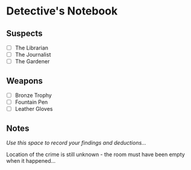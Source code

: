 # Detective's Notebook

## Suspects
- [ ] The Librarian
- [ ] The Journalist
- [ ] The Gardener

## Weapons
- [ ] Bronze Trophy
- [ ] Fountain Pen
- [ ] Leather Gloves

## Notes
*Use this space to record your findings and deductions...*

Location of the crime is still unknown - the room must have been empty when it happened...
